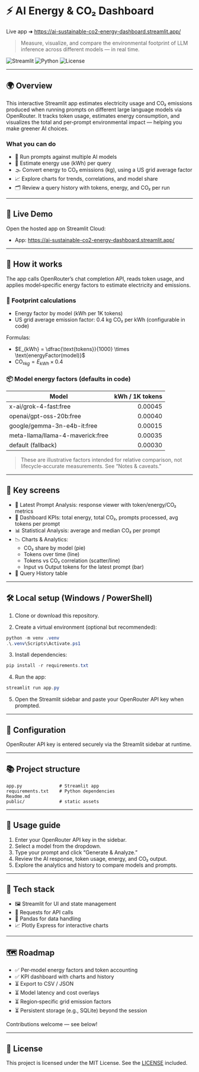 # ⚡ AI Energy & CO₂ Dashboard

Live app ➜ https://ai-sustainable-co2-energy-dashboard.streamlit.app/

> Measure, visualize, and compare the environmental footprint of LLM inference across different models — in real time.

![Streamlit](https://img.shields.io/badge/Streamlit-App-FF4B4B?logo=streamlit&logoColor=white)
![Python](https://img.shields.io/badge/Python-3.9%2B-3776AB?logo=python&logoColor=white)
![License](https://img.shields.io/badge/License-MIT-green)

---

## 🌍 Overview

This interactive Streamlit app estimates electricity usage and CO₂ emissions produced when running prompts on different large language models via OpenRouter. It tracks token usage, estimates energy consumption, and visualizes the total and per‑prompt environmental impact — helping you make greener AI choices.

### What you can do

- 🧪 Run prompts against multiple AI models
- 🔋 Estimate energy use (kWh) per query
- 🌫️ Convert energy to CO₂ emissions (kg), using a US grid average factor
- 📈 Explore charts for trends, correlations, and model share
- 🗂️ Review a query history with tokens, energy, and CO₂ per run

---

## 🚀 Live Demo

Open the hosted app on Streamlit Cloud:

- App: https://ai-sustainable-co2-energy-dashboard.streamlit.app/


---

## 🧠 How it works

The app calls OpenRouter’s chat completion API, reads token usage, and applies model‑specific energy factors to estimate electricity and emissions.

### 🧮 Footprint calculations

- Energy factor by model (kWh per 1K tokens)
- US grid average emission factor: 0.4 kg CO₂ per kWh (configurable in code)

Formulas:

- $E_{kWh} = \dfrac{\text{tokens}}{1000} \times \text{energyFactor(model)}$
- $\text{CO₂}_{kg} = E_{kWh} \times 0.4$

### 📦 Model energy factors (defaults in code)

| Model | kWh / 1K tokens |
|---|---:|
| x-ai/grok-4-fast:free | 0.00045 |
| openai/gpt-oss-20b:free | 0.00040 |
| google/gemma-3n-e4b-it:free | 0.00015 |
| meta-llama/llama-4-maverick:free | 0.00035 |
| default (fallback) | 0.00030 |

> These are illustrative factors intended for relative comparison, not lifecycle‑accurate measurements. See “Notes & caveats.”

---

## 🧷 Key screens

- 📨 Latest Prompt Analysis: response viewer with token/energy/CO₂ metrics
- 🧭 Dashboard KPIs: total energy, total CO₂, prompts processed, avg tokens per prompt
- 📊 Statistical Analysis: average and median CO₂ per prompt
- 📉 Charts & Analytics:
	- CO₂ share by model (pie)
	- Tokens over time (line)
	- Tokens vs CO₂ correlation (scatter/line)
	- Input vs Output tokens for the latest prompt (bar)
- 📖 Query History table

---

## 🛠️ Local setup (Windows / PowerShell)

1) Clone or download this repository.

2) Create a virtual environment (optional but recommended):

```powershell
python -m venv .venv
.\.venv\Scripts\Activate.ps1
```

3) Install dependencies:

```powershell
pip install -r requirements.txt
```

4) Run the app:

```powershell
streamlit run app.py
```

5) Open the Streamlit sidebar and paste your OpenRouter API key when prompted.

---

## 🔑 Configuration

OpenRouter API key is entered securely via the Streamlit sidebar at runtime.

---

## 📚 Project structure

```
app.py              # Streamlit app
requirements.txt    # Python dependencies
Readme.md           
public/             # static assets
```

---

## 🧭 Usage guide

1. Enter your OpenRouter API key in the sidebar.
2. Select a model from the dropdown.
3. Type your prompt and click “Generate & Analyze.”
4. Review the AI response, token usage, energy, and CO₂ output.
5. Explore the analytics and history to compare models and prompts.

---

## 🧩 Tech stack

- 🖼️ Streamlit for UI and state management
- 🔗 Requests for API calls
- 🧮 Pandas for data handling
- 📈 Plotly Express for interactive charts

---

## 🗺️ Roadmap

- ✅ Per‑model energy factors and token accounting
- ✅ KPI dashboard with charts and history
- ⏳ Export to CSV / JSON
- ⏳ Model latency and cost overlays
- ⏳ Region‑specific grid emission factors
- ⏳ Persistent storage (e.g., SQLite) beyond the session

Contributions welcome — see below!


---

## 📜 License

This project is licensed under the MIT License. See the [LICENSE](LICENSE) included.
